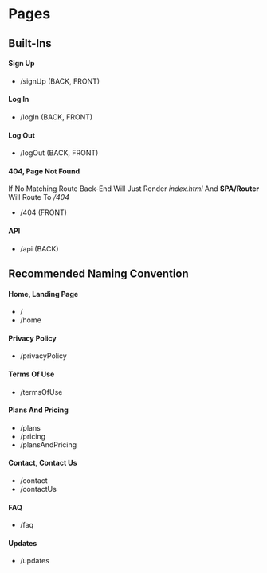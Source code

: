 # Pages


## Built-Ins
#### Sign Up
- /signUp (BACK, FRONT)

#### Log In
- /logIn (BACK, FRONT)

#### Log Out
- /logOut (BACK, FRONT)

#### 404, Page Not Found
If No Matching Route Back-End Will Just Render *index.html* And **SPA/Router** Will Route To */404*
- /404 (FRONT)

#### API
- /api (BACK)

## Recommended Naming Convention
#### Home, Landing Page
- /
- /home

#### Privacy Policy
- /privacyPolicy

#### Terms Of Use
- /termsOfUse

#### Plans And Pricing
- /plans
- /pricing
- /plansAndPricing

#### Contact, Contact Us
- /contact
- /contactUs

#### FAQ
- /faq

#### Updates
- /updates
